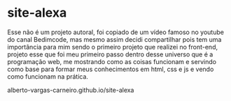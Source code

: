 # site-alexa

Esse não é um projeto autoral, foi copiado de um vídeo famoso no youtube do canal Bedimcode, mas mesmo assim decidi compartilhar pois tem uma importância para mim sendo o primeiro projeto que realizei no front-end, projeto esse que foi meu primeiro passo dentro desse universo que é a programação web, me mostrando como as coisas funcionam e servindo como base para formar meus conhecimentos em html, css e js e vendo como funcionam na prática.

alberto-vargas-carneiro.github.io/site-alexa
